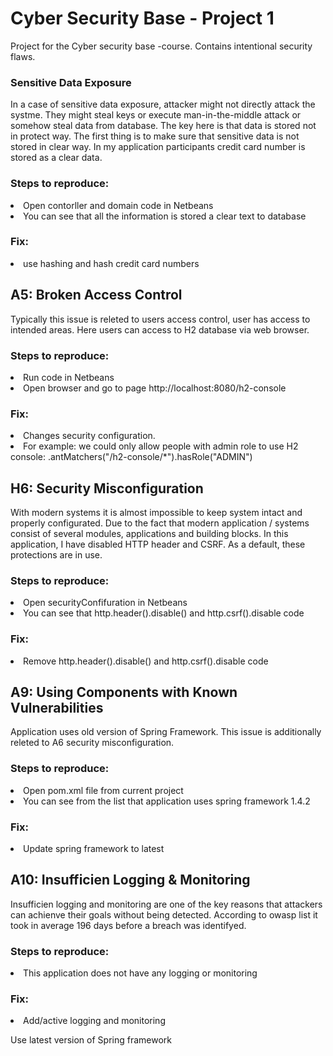 <H1> Cyber Security Base - Project 1 </H1>
Project for the Cyber security base -course. Contains intentional security flaws.

<H3> Sensitive Data Exposure </H3>
In a case of sensitive data exposure, attacker might not directly attack the systme. 
They might steal keys or execute man-in-the-middle attack or somehow steal data from database. 
The key here is that data is stored not in protect way. 
The first thing is to make sure that sensitive data is not stored in clear way. 
In my application participants credit card number is stored as a clear data.

<H3> Steps to reproduce: </H3>
<li> Open contorller and domain code in Netbeans </li>
<li> You can see that all the information is stored a clear text to database </li>

<H3> Fix: </H3>
<li> use hashing and hash credit card numbers </li>

<H2> A5: Broken Access Control </H2>

Typically this issue is releted to users access control, user has access to intended areas. 
Here users can access to H2 database via web browser.

<H3> Steps to reproduce: </H3>
<li> Run code in Netbeans </li>
<li> Open browser and go to page http://localhost:8080/h2-console </li>

<H3> Fix: </H3>
<li> Changes security configuration.</li>
<li> For example: we could only allow people with admin role to use H2 console: .antMatchers("/h2-console/*").hasRole("ADMIN") </li>

<H2> H6: Security Misconfiguration </H2>
With modern systems it is almost impossible to keep system intact and properly configurated. 
Due to the fact that modern application / systems consist of several modules, applications and building blocks. 
In this application, I have disabled HTTP header and CSRF. As a default, these protections are in use.

<H3> Steps to reproduce: </H3>
<li> Open securityConfifuration in Netbeans </li>
<li> You can see that http.header().disable() and http.csrf().disable code </li>

<H3> Fix: </H3>
<li> Remove http.header().disable() and http.csrf().disable code </li>


<H2> A9: Using Components with Known Vulnerabilities </H2>

Application uses old version of Spring Framework. 
This issue is additionally releted to A6 security misconfiguration.

<H3> Steps to reproduce: </H3>
<li> Open pom.xml file from current project </li>
<li> You can see from the list that application uses spring framework 1.4.2 </li>

<H3> Fix: </H3>
<li> Update spring framework to latest </li>

<H2> A10: Insufficien Logging & Monitoring </H2>

Insufficien logging and monitoring are one of the key reasons that attackers can achienve their goals without being detected. According to owasp list it took in average 196 days before a breach was identifyed.

<H3> Steps to reproduce: </H3>
<li> This application does not have any logging or monitoring </li>

<H3> Fix: </H3>
<li> Add/active logging and monitoring </li>

Use latest version of Spring framework